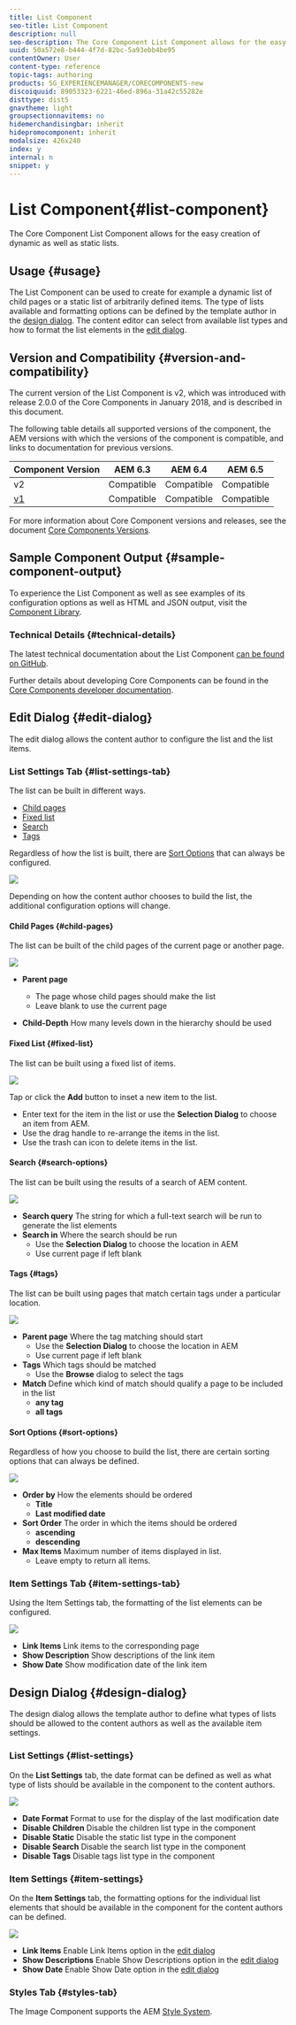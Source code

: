 ```yaml
---
title: List Component
seo-title: List Component
description: null
seo-description: The Core Component List Component allows for the easy creation of dynamic as well as static lists.
uuid: 50a572e8-b444-4f7d-82bc-5a93ebb4be95
contentOwner: User
content-type: reference
topic-tags: authoring
products: SG_EXPERIENCEMANAGER/CORECOMPONENTS-new
discoiquuid: 89053323-6221-46ed-896a-31a42c55282e
disttype: dist5
gnavtheme: light
groupsectionnavitems: no
hidemerchandisingbar: inherit
hidepromocomponent: inherit
modalsize: 426x240
index: y
internal: n
snippet: y
---
```


# List Component{#list-component}

The Core Component List Component allows for the easy creation of dynamic as well as static lists.

## Usage {#usage}

The List Component can be used to create for example a dynamic list of child pages or a static list of arbitrarily defined items. The type of lists available and formatting options can be defined by the template author in the [design dialog](#design-dialog). The content editor can select from available list types and how to format the list elements in the [edit dialog](#edit-dialog).

## Version and Compatibility {#version-and-compatibility}

The current version of the List Component is v2, which was introduced with release 2.0.0 of the Core Components in January 2018, and is described in this document.

The following table details all supported versions of the component, the AEM versions with which the versions of the component is compatible, and links to documentation for previous versions.

|Component Version|AEM 6.3|AEM 6.4|AEM 6.5|
|--- |--- |--- |--- |
|v2|Compatible|Compatible|Compatible|
|[v1](list-v1.md)|Compatible|Compatible|Compatible|

For more information about Core Component versions and releases, see the document [Core Components Versions](versions.md).

## Sample Component Output {#sample-component-output}

To experience the List Component as well as see examples of its configuration options as well as HTML and JSON output, visit the [Component Library](http://opensource.adobe.com/aem-core-wcm-components/library/list.html).

### Technical Details {#technical-details}

The latest technical documentation about the List Component [can be found on GitHub](https://github.com/adobe/aem-core-wcm-components/blob/master/content/src/content/jcr_root/apps/core/wcm/components/list/v2/list).

Further details about developing Core Components can be found in the [Core Components developer documentation](developing.md). 

## Edit Dialog {#edit-dialog}

The edit dialog allows the content author to configure the list and the list items.

### List Settings Tab {#list-settings-tab}

The list can be built in different ways.

* [Child pages](#child-pages)
* [Fixed list](#fixed-list)
* [Search](#search-options)
* [Tags](#tags)

Regardless of how the list is built, there are [Sort Options](#sort-options) that can always be configured.

![](assets/chlimage_1-38.png)

Depending on how the content author chooses to build the list, the additional configuration options will change.

#### Child Pages {#child-pages}

The list can be built of the child pages of the current page or another page.

![](assets/chlimage_1-39.png)

* **Parent page**
  * The page whose child pages should make the list
  * Leave blank to use the current page

* **Child-Depth** 
  How many levels down in the hierarchy should be used

#### Fixed List {#fixed-list}

The list can be built using a fixed list of items.

![](assets/chlimage_1-40.png)

Tap or click the **Add** button to inset a new item to the list.

* Enter text for the item in the list or use the **Selection Dialog** to choose an item from AEM.
* Use the drag handle to re-arrange the items in the list.
* Use the trash can icon to delete items in the list.

#### Search {#search-options}

The list can be built using the results of a search of AEM content.

![](assets/chlimage_1-41.png)

* **Search query**
  The string for which a full-text search will be run to generate the list elements
* **Search in**
  Where the search should be run
  * Use the **Selection Dialog** to choose the location in AEM
  * Use current page if left blank

#### Tags {#tags}

The list can be built using pages that match certain tags under a particular location.

![](assets/chlimage_1-42.png)

* **Parent page**
  Where the tag matching should start
  * Use the **Selection Dialog** to choose the location in AEM
  * Use current page if left blank
* **Tags**
  Which tags should be matched
  * Use the **Browse** dialog to select the tags
* **Match**
  Define which kind of match should qualify a page to be included in the list
  * **any tag**
  * **all tags**

#### Sort Options {#sort-options}

Regardless of how you choose to build the list, there are certain sorting options that can always be defined.

![](assets/chlimage_1-43.png)

* **Order by**
  How the elements should be ordered
  * **Title**
  * **Last modified date**
* **Sort Order**
  The order in which the items should be ordered
  * **ascending**
  * **descending**
* **Max Items**
  Maximum number of items displayed in list.
  * Leave empty to return all items.

### Item Settings Tab {#item-settings-tab}

Using the Item Settings tab, the formatting of the list elements can be configured.

![](assets/chlimage_1-44.png)

* **Link Items**
  Link items to the corresponding page
* **Show Description**
  Show descriptions of the link item
* **Show Date**
  Show modification date of the link item

## Design Dialog {#design-dialog}

The design dialog allows the template author to define what types of lists should be allowed to the content authors as well as the available item settings.

### List Settings {#list-settings}

On the **List Settings** tab, the date format can be defined as well as what type of lists should be available in the component to the content authors.

![](assets/chlimage_1-45.png)

* **Date Format**
  Format to use for the display of the last modification date
* **Disable Children**
  Disable the children list type in the component
* **Disable Static**
  Disable the static list type in the component
* **Disable Search**
  Disable the search list type in the component
* **Disable Tags**
  Disable tags list type in the component

### Item Settings {#item-settings}

On the **Item Settings** tab, the formatting options for the individual list elements that should be available in the component for the content authors can be defined.

![](assets/chlimage_1-46.png)

* **Link Items**
  Enable Link Items option in the [edit dialog](#edit-dialog)
* **Show Descriptions**
  Enable Show Descriptions option in the [edit dialog](#edit-dialog)
* **Show Date**
  Enable Show Date option in the [edit dialog](#edit-dialog)

### Styles Tab {#styles-tab}

The Image Component supports the AEM [Style System](authoring.md#component-styling).